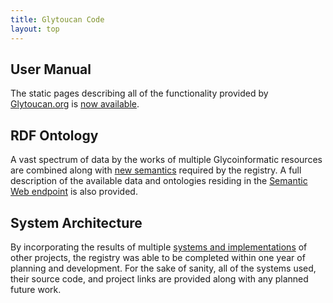 ```yaml
---
title: Glytoucan Code
layout: top
---
```

<h2><a class="anchor" href="#user-manual" aria-hidden="true"></a>User Manual</h2>

The static pages describing all of the functionality provided by [Glytoucan.org](http://www.glytoucan.org) is [now available](user-manual).

<h2><a class="anchor" href="#rdf-ontology" aria-hidden="true"></a>RDF Ontology</h2>

A vast spectrum of data by the works of multiple Glycoinformatic resources are combined along with [new semantics](rdf-ontology) required by the registry.  A full description of the available data and ontologies residing in the [Semantic Web endpoint](http://ts.glytoucan.org) is also provided.

<h2><a class="anchor" href="#system-architecture" aria-hidden="true"></a>System Architecture</h2>

By incorporating the results of multiple [systems and implementations](system-structure) of other projects, the registry was able to be completed within one year of planning and development.  For the sake of sanity, all of the systems used, their source code, and project links are provided along with any planned future work.